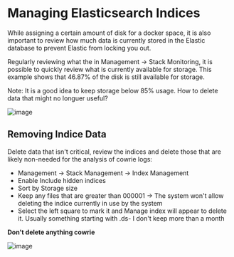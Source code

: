 # Managing Elasticsearch Indices

While assigning a certain amount of disk for a docker space, it is also important to review how much data is currently stored in the Elastic database to prevent Elastic from locking you out.<br>

Regularly reviewing what the in Management -> Stack Monitoring, it is possible to quickly review what is currently available for storage. This example shows that 46.87% of the disk is still available for storage.<br>

Note: It is a good idea to keep storage below 85% usage. How to delete data that might no longuer useful?<br>

![image](https://github.com/bruneaug/DShield-SIEM/assets/48228401/b7bcae79-9f09-4792-83b9-5fdd93f4c900)

## Removing Indice Data

Delete data that isn't critical, review the indices and delete those that are likely non-needed for the analysis of cowrie logs:<br>

* Management -> Stack Management -> Index Management<br>
* Enable Include hidden indices<br>
* Sort by Storage size<br>
* Keep any files that are greater than 000001 -> The system won't allow deleting the indice currently in use by the system<br>
* Select the left square to mark it and Manage index will appear to delete it. Usually something starting with .ds- I don't keep more than a month<br>

**Don't delete anything cowrie**

![image](https://github.com/bruneaug/DShield-SIEM/assets/48228401/eaaf24c5-f560-440d-aadd-66513be47d0f)
